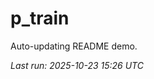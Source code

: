 # p_train

Auto-updating README demo.

<!--START_SECTION:status-->
_Last run: 2025-10-23 15:26 UTC_
<!--END_SECTION:status-->



























































































































































































































































































































































































































































































































































































































































































































































































































































































































































































































































































































































































































































































































































































































